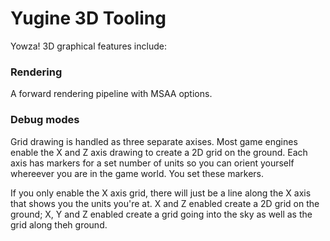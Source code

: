 # Yugine 3D Tooling

  Yowza! 3D graphical features include:

  ### Rendering
  A forward rendering pipeline with MSAA options.

  ### Debug modes
  Grid drawing is handled as three separate axises. Most game engines enable the X and Z axis drawing to create a 2D grid on the ground. Each axis has markers for a set number of units so you can orient yourself whereever you are in the game world. You set these markers.

  If you only enable the X axis grid, there will just be a line along the X axis that shows you the units you're at. X and Z enabled create a 2D grid on the ground; X, Y and Z enabled create a grid going into the sky as well as the grid along theh ground.